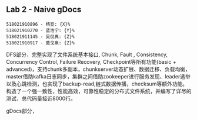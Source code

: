 ## Lab 2 - Naive gDocs

```
518021910896 - 杨亘: {X}%
518021910270 - 蓝浩宁: {Y}%
518021911145 - 吴侃真: {Z}%
518021910917 - 莫戈泉: {Z}%
```
DFS部分，完整实现了文件系统基本接口, Chunk,  Fault , Consistency, Concurrency Control, Failure Recovery,  Checkpoint等所有功能(basic + advanced)，支持chunk多副本，chunkserver动态扩展、数据迁移、负载均衡，master借助kafka日志同步，集群之间借助zookeeper进行服务发现、leader选举以及心跳检测，也实现了backup-read,链式数据传播，checksum等额外功能。构造了一个强一致性，性能高效，可靠性稳定的分布式文件系统，并编写了详尽的测试，总代码量接近8000行。

gDocs部分，

